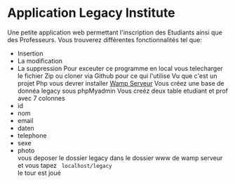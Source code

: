 # Application Legacy Institute 
Une petite application web permettant l'inscription des Etudiants ainsi que des Professeurs. Vous trouverez différentes fonctionnalités tel que:
- Insertion 
- La modification 
- La suppression
Pour exceuter ce programme en local vous telecharger le fichier Zip ou cloner via Github pour ce qui l'utilise
Vu que c'est un projet Php vous devrer installer <a href="http://www.wampserver.com/">Wamp Serveur</a> 
Vous créez une base de donnéa legacy sous phpMyadmin
Vous creéz deux table etudiant et prof avec 7 colonnes
- id
- nom
- email
- daten
- telephone
- sexe
- photo<br>
vous deposer le dossier legacy dans le dossier www de wamp serveur et vous tapez
<code> localhost/legacy</code><br>
le tour est joué 
